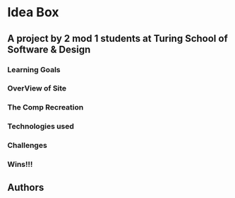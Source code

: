 # Idea Box

## A project by 2 mod 1 students at Turing School of Software & Design

### Learning Goals

### OverView of Site

### The Comp Recreation 

### Technologies used

### Challenges

### Wins!!!

## Authors
